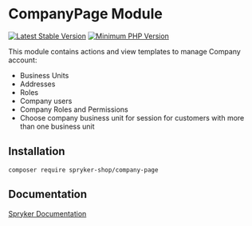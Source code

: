 # CompanyPage Module
[![Latest Stable Version](https://poser.pugx.org/spryker-shop/company-page/v/stable.svg)](https://packagist.org/packages/spryker-shop/company-page)
[![Minimum PHP Version](https://img.shields.io/badge/php-%3E%3D%207.3-8892BF.svg)](https://php.net/)

This module contains actions and view templates to manage Company account:
* Business Units
* Addresses
* Roles
* Company users
* Company Roles and Permissions
* Choose company business unit for session for customers with more than one business unit

## Installation

```
composer require spryker-shop/company-page
```

## Documentation

[Spryker Documentation](https://academy.spryker.com/developing_with_spryker/module_guide/modules.html)
